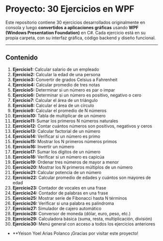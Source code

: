 # Proyecto: 30 Ejercicios en WPF 

Este repositorio contiene 30 ejercicios desarrollados originalmente en consola y luego **convertidos a aplicaciones gráficas** usando **WPF (Windows Presentation Foundation)** en C#. Cada ejercicio está en su propia carpeta, con su interfaz gráfica, código backend y diseño funcional.

---

## Contenido

1. **Ejercicio1:** Calcular salario de un empleado
2. **Ejercicio2:** Calcular la edad de una persona
3. **Ejercicio3:** Convertir de grados Celsius a Fahrenheit
4. **Ejercicio4:** Calcular promedio de tres notas
5. **Ejercicio5:** Determinar si un número es par o impar
6. **Ejercicio6:** Determinar si un número es positivo, negativo o cero
7. **Ejercicio7:** Calcular el área de un triángulo
8. **Ejercicio8:** Calcular el área de un círculo
9. **Ejercicio9:** Calcular el promedio de N números
10. **Ejercicio10:** Tabla de multiplicar de un número
11. **Ejercicio11:** Sumar los primeros N números naturales
12. **Ejercicio12:** Contar cuántos números son positivos, negativos y ceros
13. **Ejercicio13:** Calcular factorial de un número
14. **Ejercicio14:** Verificar si un número es primo
15. **Ejercicio15:** Mostrar los N primeros números primos
16. **Ejercicio16:** Invertir un número
17. **Ejercicio17:** Sumar los dígitos de un número
18. **Ejercicio18:** Verificar si un número es capicúa
19. **Ejercicio19:** Ordenar tres números de mayor a menor
20. **Ejercicio20:** Mostrar los N primeros múltiplos de un número
21. **Ejercicio21:** Calcular potencia de un número
22. **Ejercicio22:** Calcular promedio de edades y cuántos son mayores de edad
23. **Ejercicio23:** Contador de vocales en una frase
24. **Ejercicio24:** Contador de palabras en una frase
25. **Ejercicio25:** Mostrar serie de Fibonacci hasta N términos
26. **Ejercicio26:** Verificar si una palabra es palíndroma
27. **Ejercicio27:** Simulador de cajero automático
28. **Ejercicio28:** Conversor de moneda (dólar, euro, peso, etc.)
29. **Ejercicio29:** Calculadora básica (suma, resta, multiplicación, división)
30. **Ejercicio30:** Menú general con acceso a todos los ejercicios anteriores

- **Yeison Yoel Arias Polanco 
¡Gracias por visitar este proyecto!
